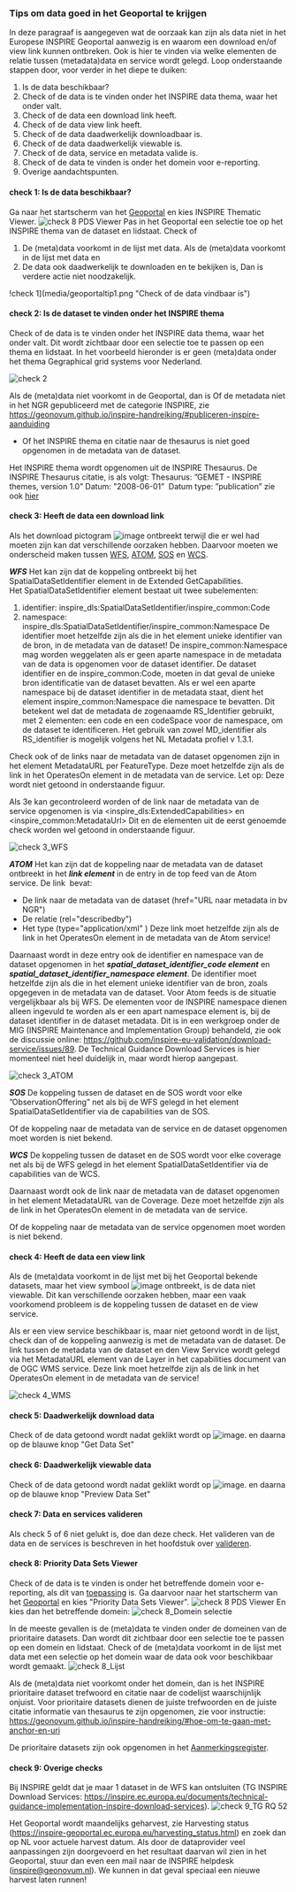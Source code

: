 ### Tips om data goed in het Geoportal te krijgen

In deze paragraaf is aangegeven wat de oorzaak kan zijn als data niet in het Europese INSPIRE Geoportal aanwezig is en waarom een download en/of view link kunnen ontbreken.
Ook is hier te vinden via welke elementen de relatie tussen (metadata)data en service wordt gelegd. 
Loop onderstaande stappen door, voor verder in het diepe te duiken:

1) Is de data beschikbaar?
2) Check of de data is te vinden onder het INSPIRE data thema, waar het onder valt.
3) Check of de data een download link heeft.
4) Check of de data view link heeft.
5) Check of de data daadwerkelijk downloadbaar is.
6) Check of de data daadwerkelijk viewable is.
7) Check of de data, service en metadata valide is.
8) Check of de data te vinden is onder het domein voor e-reporting.
9) Overige aandachtspunten.

#### check 1: Is de data beschikbaar?
Ga naar het startscherm van het [Geoportal](https://inspire-geoportal.ec.europa.eu/) en kies INSPIRE Thematic Viewer.
![check 8 PDS Viewer](media/geoportaltip8a.png "Start Priority Data Sets Viewer ") 
Pas in het Geoportal een selectie toe op het INSPIRE thema van de dataset en lidstaat. Check of
1) De (meta)data voorkomt in de lijst met data. 
Als de (meta)data voorkomt in de lijst met data en 
2) De data ook daadwerkelijk te downloaden en te bekijken is, 
Dan is verdere actie niet noodzakelijk.

!check 1](media/geoportaltip1.png "Check of de data vindbaar is")

#### check 2: Is de dataset te vinden onder het INSPIRE thema
Check of de data is te vinden onder het INSPIRE data thema, waar het onder valt.
Dit wordt zichtbaar door een selectie toe te passen op een thema en lidstaat.
In het voorbeeld hieronder is er geen (meta)data onder het thema Gegraphical grid systems voor Nederland.

![check 2](media/geoportaltip2.png "Check of vindbaar onder thema")

Als de (meta)data niet voorkomt in de Geoportal, dan is 
Of de metadata niet in het NGR gepubliceerd met de categorie INSPIRE, 
      zie https://geonovum.github.io/inspire-handreiking/#publiceren-inspire-aanduiding
- Of het INSPIRE thema en citatie naar de thesaurus is niet goed opgenomen in de metadata van de dataset.

Het INSPIRE thema wordt opgenomen uit de INSPIRE Thesaurus.
De INSPIRE Thesaurus citatie, is als volgt: 
Thesaurus: ”GEMET - INSPIRE themes, version 1.0”
Datum: ”2008-06-01”  
Datum type: ”publication”
zie ook [hier](#hoe-om-te-gaan-met-anchor-en-uri)

#### check 3: Heeft de data een download link
Als het download pictogram ![image](https://user-images.githubusercontent.com/80040145/160800473-0b6b17e2-65e5-4254-820a-02fdd9552723.png)
ontbreekt terwijl die er wel had moeten zijn kan dat verschillende oorzaken hebben.
Daarvoor moeten we onderscheid maken tussen [WFS](#wfs), [ATOM](#atom-feed), [SOS](#sos) en [WCS](#wcs).

***WFS***
Het kan zijn dat de koppeling ontbreekt bij het SpatialDataSetIdentifier element in de Extended GetCapabilities.
Het SpatialDataSetIdentifier element bestaat uit twee subelementen:
1) identifier: inspire_dls:SpatialDataSetIdentifier/inspire_common:Code
2) namespace: inspire_dls:SpatialDataSetIdentifier/inspire_common:Namespace
De identifier moet hetzelfde zijn als die in het element unieke identifier van de bron, in de metadata van de dataset!
De inspire_common:Namespace mag worden weggelaten als er geen aparte namespace in de metadata van de data is opgenomen voor de dataset identifier. De dataset identifier en de inspire_common:Code, moeten in dat geval de unieke bron identificatie van de dataset bevatten.
Als er wel een aparte namespace bij de dataset identifier in de metadata staat, dient het element inspire_common:Namespace die namespace te bevatten. Dit betekent wel dat de metadata de zogenaamde RS_Identifier gebruikt, met 2 elementen: een code en een codeSpace voor de namespace, om de dataset te identificeren. 
Het gebruik van zowel MD_identifier als RS_identifier is mogelijk volgens het NL Metadata profiel v 1.3.1.

Check ook of de links naar de metadata van de dataset opgenomen zijn in het element MetadataURL per FeatureType.
Deze moet hetzelfde zijn als de link in het OperatesOn element in de metadata van de service.
Let op: Deze wordt niet getoond in onderstaande figuur.

Als 3e kan gecontroleerd worden of de link naar de metadata van de service opgenomen is via <inspire_dls:ExtendedCapabilities> en <inspire_common:MetadataUrl>
Dit en de elementen uit de eerst genoemde check worden wel getoond in onderstaande figuur.

![check 3_WFS](media/geoportaltip3_wfs.png "Check dataset service koppeling WFS")

***ATOM***
Het kan zijn dat de koppeling naar de metadata van de dataset ontbreekt in het ***link element*** in de entry in de top feed van de Atom service.
De link  bevat:
- De link naar de metadata van de dataset (href="URL naar metadata in bv NGR")
- De relatie (rel="describedby") 
- Het type (type="application/xml" )
Deze link moet hetzelfde zijn als de link in het OperatesOn element in de metadata van de Atom service!

Daarnaast wordt in deze entry ook de identifier en namespace van de dataset opgenomen in het ***spatial_dataset_identifier_code element*** en ***spatial_dataset_identifier_namespace element***.
De identifier moet hetzelfde zijn als die in het element unieke identifier van de bron, zoals opgegeven in de metadata van de dataset.
Voor Atom feeds is de situatie vergelijkbaar als bij WFS. De elementen voor de INSPIRE namespace dienen alleen ingevuld te worden als er een apart namespace element is, bij de dataset identifier in de dataset metadata.
Dit is in een werkgroep onder de MIG (INSPIRE Maintenance and Implementation Group) behandeld, zie ook de discussie online: https://github.com/inspire-eu-validation/download-service/issues/89. De Technical Guidance Download Services is hier momenteel niet heel duidelijk in, maar wordt hierop aangepast.

![check 3_ATOM](media/geoportaltip3_atom.png "Check dataset service koppeling ATOM-feed")

***SOS***
De koppeling tussen de dataset en de SOS wordt voor elke ”ObservationOffering” net als bij de WFS gelegd in het element SpatialDataSetIdentifier via de capabilities van de SOS.

Of de koppeling naar de metadata van de service en de dataset opgenomen moet worden is niet bekend.

***WCS***
De koppeling tussen de dataset en de SOS wordt voor elke coverage net als bij de WFS gelegd in het element SpatialDataSetIdentifier via de capabilities van de WCS.

Daarnaast wordt ook de link naar de metadata van de dataset opgenomen in het element MetadataURL van de Coverage.
Deze moet hetzelfde zijn als de link in het OperatesOn element in de metadata van de service.

Of de koppeling naar de metadata van de service opgenomen moet worden is niet bekend.

#### check 4: Heeft de data een view link
Als de (meta)data voorkomt in de lijst met bij het Geoportal bekende datasets, maar het view symbool ![image](https://user-images.githubusercontent.com/80040145/161044869-375c840f-0b01-489c-a644-37818329f354.png) ontbreekt, is de data niet viewable.
Dit kan verschillende oorzaken hebben, maar een vaak voorkomend probleem is de koppeling tussen de dataset en de view service.

Als er een view service beschikbaar is, maar niet getoond wordt in de lijst, check dan of de koppeling aanwezig is met de metadata van de dataset.
De link tussen de metadata van de dataset en den View Service wordt gelegd via het MetadataURL element van de Layer in het capabilities document van de OGC WMS service. Deze link moet hetzelfde zijn als de link in het OperatesOn element in de metadata van de service!

![check 4_WMS](media/geoportaltip4.png "Check dataset service koppeling WMS")

#### check 5: Daadwerkelijk download data
Check of de data getoond wordt nadat geklikt wordt op ![image](https://user-images.githubusercontent.com/80040145/160800473-0b6b17e2-65e5-4254-820a-02fdd9552723.png).
en daarna op de blauwe knop "Get Data Set"

#### check 6: Daadwerkelijk viewable data
Check of de data getoond wordt nadat geklikt wordt op ![image](https://user-images.githubusercontent.com/80040145/161044869-375c840f-0b01-489c-a644-37818329f354.png).
en daarna op de blauwe knop "Preview Data Set"

#### check 7: Data en services valideren
Als check 5 of 6 niet gelukt is, doe dan deze check.
Het valideren van de data en de services is beschreven in het hoofdstuk over [valideren](#validatie).

#### check 8: Priority Data Sets Viewer
Check of de data is te vinden is onder het betreffende domein voor e-reporting, als dit van [toepassing](#prioritaire-datasets) is.
Ga daarvoor naar het startscherm van het [Geoportal](https://inspire-geoportal.ec.europa.eu/) en kies "Priority Data Sets Viewer".
![check 8 PDS Viewer](media/geoportaltip8a.png "Start Priority Data Sets Viewer ")
En kies dan het betreffende domein:
![check 8_Domein selectie](media/geoportalti8b.png "Selecteer voor e-reporting domein")

In de meeste gevallen is de (meta)data te vinden onder de domeinen van de prioritaire datasets. 
Dan wordt dit zichtbaar door een selectie toe te passen op een domein en lidstaat.
Check of de (meta)data voorkomt in de lijst met data met een selectie op het domein waar de data ook voor beschikbaar wordt gemaakt.
![check 8_Lijst](media/geoportalti8c.png "lijst na selectie domein en land")

Als de (meta)data niet voorkomt onder het domein, dan is het INSPIRE prioritaire dataset trefwoord en citatie naar de codelijst waarschijnlijk onjuist.
Voor prioritaire datasets dienen de juiste trefwoorden en de juiste citatie informatie van thesaurus te zijn opgenomen, zie voor instructie: https://geonovum.github.io/inspire-handreiking/#hoe-om-te-gaan-met-anchor-en-uri

De prioritaire datasets zijn ook opgenomen in het [Aanmerkingsregister](https://inspireaanmerking.nl/).

#### check 9: Overige checks
Bij INSPIRE geldt dat je maar 1 dataset in de WFS kan ontsluiten (TG INSPIRE Download Services:
https://inspire.ec.europa.eu/documents/technical-guidance-implementation-inspire-download-services). 
![check 9_TG RQ 52](media/geoportaltip_TG-RQ-52.png "max 1 dataset per WFS")

Het Geoportal wordt maandelijks geharvest, zie Harvesting status (https://inspire-geoportal.ec.europa.eu/harvesting_status.html) en zoek dan op NL voor actuele harvest datum. 
Als door de dataprovider veel aanpassingen zijn doorgevoerd en het resultaat daarvan wil zien in het Geoportal, stuur dan even een mail naar de INSPIRE helpdesk (inspire@geonovum.nl). We kunnen in dat geval speciaal een nieuwe harvest laten runnen!
